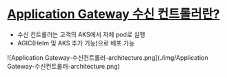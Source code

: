 # [Application Gateway 수신 컨트롤러란?](https://docs.microsoft.com/ko-kr/azure/application-gateway/ingress-controller-overview)  
- 수신 컨트롤러는 고객의 AKS에서 자체 pod로 실행  
- AGIC(Helm 및 AKS 추가 기능)으로 배포  가능  


![Application Gateway-수신컨트롤러-architecture.png](./img/Application Gateway-수신컨트롤러-architecture.png)  